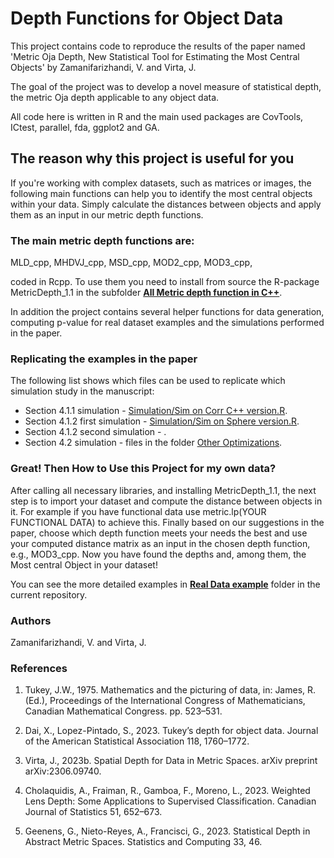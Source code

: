 # Depth Functions for Object Data

This project contains code to reproduce the results of the paper named 'Metric Oja Depth, New Statistical Tool for
Estimating the Most Central Objects' by Zamanifarizhandi, V. and Virta, J.

The goal of the project was to develop a novel measure of statistical depth, the metric Oja depth applicable to any object data. 

All code here is written in R and the main used packages are CovTools, ICtest, parallel, fda, ggplot2 and GA.

## The reason why this project is useful for you
If you're working with complex datasets, such as matrices or images, the following main functions can help you to identify the most central objects within your data. Simply calculate the distances between objects and apply them as an input in our metric depth functions.

### The main metric depth functions are:

MLD_cpp, MHDVJ_cpp, MSD_cpp, MOD2_cpp, MOD3_cpp,

coded in Rcpp. To use them you need to install from source the R-package MetricDepth_1.1 in the subfolder [**All Metric depth function in C++**](https://github.com/vidazamani/Depth-functions-for-Object-Data/tree/main/All%20Metric%20depth%20function%20in%20C%2B%2B).

In addition the project contains several helper functions for data generation, computing p-value for real dataset examples and the simulations performed in the paper.

### Replicating the examples in the paper

The following list shows which files can be used to replicate which simulation study in the manuscript:

- Section 4.1.1 simulation - [Simulation/Sim on Corr C++ version.R](https://github.com/vidazamani/Depth-functions-for-Object-Data/blob/main/Simulation/Sim%20on%20Corr%20C%2B%2B%20version).
- Section 4.1.2 first simulation - [Simulation/Sim on Sphere version.R](https://github.com/vidazamani/Depth-functions-for-Object-Data/blob/main/Simulation/Sim%20on%20Sphere%20C%2B%2B%20version).
- Section 4.1.2 second simulation - .
- Section 4.2 simulation - files in the folder [Other Optimizations](https://github.com/vidazamani/Depth-functions-for-Object-Data/tree/main/Other%20Optimizations).




### Great! Then How to Use this Project for my own data?

After calling all necessary libraries, and installing MetricDepth_1.1, the next step is to import your dataset and compute the distance between objects in it. For example if you have functional data use metric.lp(YOUR FUNCTIONAL DATA) to achieve this. Finally based on our suggestions in the paper, choose which depth function meets your needs the best and use your computed distance matrix as an input in the chosen depth function, e.g., MOD3_cpp. Now you have found the depths and, among them, the Most central Object in your dataset!

You can see the more detailed examples in [**Real Data example**](https://github.com/vidazamani/Depth-functions-for-Object-Data/tree/15c63bb935e6261f982a280901ab1a48eae834b9/Real%20data%20examples) folder in the current repository.





### Authors

Zamanifarizhandi, V. and Virta, J.


### References
1. Tukey, J.W., 1975. Mathematics and the picturing of data, in: James,
R. (Ed.), Proceedings of the International Congress of Mathematicians,
Canadian Mathematical Congress. pp. 523–531.

2. Dai, X., Lopez-Pintado, S., 2023. Tukey’s depth for object data. Journal
of the American Statistical Association 118, 1760–1772.

3. Virta, J., 2023b. Spatial Depth for Data in Metric Spaces. arXiv preprint
arXiv:2306.09740.

4. Cholaquidis, A., Fraiman, R., Gamboa, F., Moreno, L., 2023. Weighted
Lens Depth: Some Applications to Supervised Classification. Canadian
Journal of Statistics 51, 652–673.

5. Geenens, G., Nieto-Reyes, A., Francisci, G., 2023. Statistical Depth in
Abstract Metric Spaces. Statistics and Computing 33, 46.
